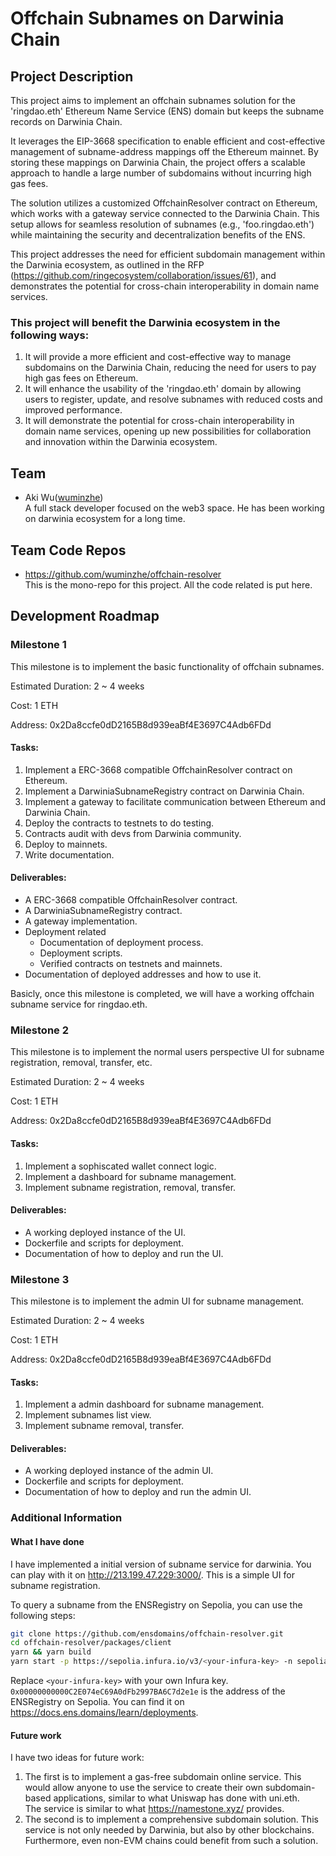 # Offchain Subnames on Darwinia Chain

## Project Description

This project aims to implement an offchain subnames solution for the 'ringdao.eth' Ethereum Name Service (ENS) domain but keeps the subname records on Darwinia Chain. 

It leverages the EIP-3668 specification to enable efficient and cost-effective management of subname-address mappings off the Ethereum mainnet. By storing these mappings on Darwinia Chain, the project offers a scalable approach to handle a large number of subdomains without incurring high gas fees.

The solution utilizes a customized OffchainResolver contract on Ethereum, which works with a gateway service connected to the Darwinia Chain. This setup allows for seamless resolution of subnames (e.g., 'foo.ringdao.eth') while maintaining the security and decentralization benefits of the ENS.

<!-- Key features of the project include:
1. Offchain storage of subname-address mappings on Darwinia Chain
2. Integration with ENS on Ethereum using EIP-3668 for secure offchain data retrieval
3. A gateway service to facilitate communication between Ethereum and Darwinia Chain
4. User-friendly UIs for subname registration, update, and resolution.
5. Admin UI for subname management. -->

This project addresses the need for efficient subdomain management within the Darwinia ecosystem, as outlined in the RFP (https://github.com/ringecosystem/collaboration/issues/61), and demonstrates the potential for cross-chain interoperability in domain name services.

### This project will benefit the Darwinia ecosystem in the following ways:

1. It will provide a more efficient and cost-effective way to manage subdomains on the Darwinia Chain, reducing the need for users to pay high gas fees on Ethereum.
2. It will enhance the usability of the 'ringdao.eth' domain by allowing users to register, update, and resolve subnames with reduced costs and improved performance.
3. It will demonstrate the potential for cross-chain interoperability in domain name services, opening up new possibilities for collaboration and innovation within the Darwinia ecosystem.

## Team

- Aki Wu([wuminzhe](https://github.com/wuminzhe))  
  A full stack developer focused on the web3 space. He has been working on darwinia ecosystem for a long time.

## Team Code Repos

- https://github.com/wuminzhe/offchain-resolver  
  This is the mono-repo for this project. All the code related is put here.

## Development Roadmap

### Milestone 1

This milestone is to implement the basic functionality of offchain subnames. 

Estimated Duration: 2 ~ 4 weeks

Cost: 1 ETH

Address: 0x2Da8ccfe0dD2165B8d939eaBf4E3697C4Adb6FDd

#### Tasks:

1. Implement a ERC-3668 compatible OffchainResolver contract on Ethereum.   
2. Implement a DarwiniaSubnameRegistry contract on Darwinia Chain.
3. Implement a gateway to facilitate communication between Ethereum and Darwinia Chain.
4. Deploy the contracts to testnets to do testing.
5. Contracts audit with devs from Darwinia community.
6. Deploy to mainnets.
7. Write documentation.

#### Deliverables:

- A ERC-3668 compatible OffchainResolver contract.
- A DarwiniaSubnameRegistry contract.
- A gateway implementation.
- Deployment related
  - Documentation of deployment process. 
  - Deployment scripts.
  - Verified contracts on testnets and mainnets.
- Documentation of deployed addresses and how to use it.

Basicly, once this milestone is completed, we will have a working offchain subname service for ringdao.eth.

### Milestone 2

This milestone is to implement the normal users perspective UI for subname registration, removal, transfer, etc.

Estimated Duration: 2 ~ 4 weeks

Cost: 1 ETH

Address: 0x2Da8ccfe0dD2165B8d939eaBf4E3697C4Adb6FDd

#### Tasks:

1. Implement a sophiscated wallet connect logic.
2. Implement a dashboard for subname management.
3. Implement subname registration, removal, transfer.

#### Deliverables:

- A working deployed instance of the UI.
- Dockerfile and scripts for deployment.
- Documentation of how to deploy and run the UI.

### Milestone 3

This milestone is to implement the admin UI for subname management.

Estimated Duration: 2 ~ 4 weeks

Cost: 1 ETH

Address: 0x2Da8ccfe0dD2165B8d939eaBf4E3697C4Adb6FDd

#### Tasks:

1. Implement a admin dashboard for subname management.
2. Implement subnames list view.
2. Implement subname removal, transfer.

#### Deliverables:

- A working deployed instance of the admin UI.
- Dockerfile and scripts for deployment.
- Documentation of how to deploy and run the admin UI.

### Additional Information

#### What I have done
I have implemented a initial version of subname service for darwinia. You can play with it on http://213.199.47.229:3000/. This is a simple UI for subname registration.

To query a subname from the ENSRegistry on Sepolia, you can use the following steps:
```bash
git clone https://github.com/ensdomains/offchain-resolver.git
cd offchain-resolver/packages/client
yarn && yarn build
yarn start -p https://sepolia.infura.io/v3/<your-infura-key> -n sepolia -i 11155111 --registry 0x00000000000C2E074eC69A0dFb2997BA6C7d2e1e bar.ringdao.eth
```
Replace `<your-infura-key>` with your own Infura key.   
`0x00000000000C2E074eC69A0dFb2997BA6C7d2e1e` is the address of the ENSRegistry on Sepolia. You can find it on https://docs.ens.domains/learn/deployments.

#### Future work
I have two ideas for future work:  

1. The first is to implement a gas-free subdomain online service. This would allow anyone to use the service to create their own subdomain-based applications, similar to what Uniswap has done with uni.eth.   
  The service is similar to what https://namestone.xyz/ provides.
2. The second is to implement a comprehensive subdomain solution. This service is not only needed by Darwinia, but also by other blockchains. Furthermore, even non-EVM chains could benefit from such a solution.
